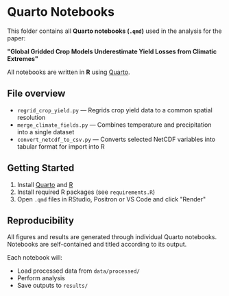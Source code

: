 # Quarto Notebooks

This folder contains all **Quarto notebooks (`.qmd`)** used in the analysis for the paper:

**"Global Gridded Crop Models Underestimate Yield Losses from Climatic Extremes"**

All notebooks are written in **R** using [Quarto](https://quarto.org).

## File overview

- `regrid_crop_yield.py` — Regrids crop yield data to a common spatial resolution
- `merge_climate_fields.py` — Combines temperature and precipitation into a single dataset
- `convert_netcdf_to_csv.py` — Converts selected NetCDF variables into tabular format for import into R

## Getting Started

1. Install [Quarto](https://quarto.org) and [R](https://www.r-project.org)
2. Install required R packages (see `requirements.R`)
3. Open `.qmd` files in RStudio, Positron or VS Code and click "Render"

## Reproducibility

All figures and results are generated through individual Quarto notebooks. Notebooks are self-contained and titled according to its output.

Each notebook will:
- Load processed data from `data/processed/`
- Perform analysis
- Save outputs to `results/`
